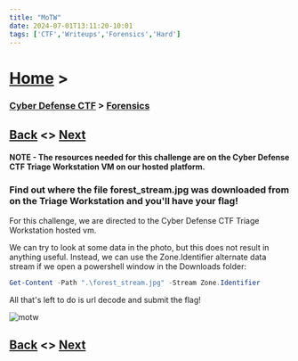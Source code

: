 ```yaml
---
title: "MoTW"
date: 2024-07-01T13:11:20-10:01
tags: ['CTF','Writeups','Forensics','Hard']
---
```



# [Home](https://jjolley91.github.io/blog/) >

###  [Cyber Defense CTF](https://jjolley91.github.io/blog/level_effect_cyber_defense_ctf_2024/) >  [Forensics](https://jjolley91.github.io/blog/level_effect_cyber_defense_ctf_2024/Forensics/)

## [Back](https://jjolley91.github.io/blog/level_effect_cyber_defense_ctf_2024/Forensics/haystack)  <> [Next](https://jjolley91.github.io/blog/level_effect_cyber_defense_ctf_2024/Forensics/puzzle_pieces)

#### NOTE - The resources needed for this challenge are on the Cyber Defense CTF Triage Workstation VM on our hosted platform.

### Find out where the file forest_stream.jpg was downloaded from on the Triage Workstation and you'll have your flag!

For this challenge, we are directed to the Cyber Defense CTF Triage Workstation hosted vm.

We can try to look at some data in the photo, but this does not result in anything useful. Instead, we can use the Zone.Identifier alternate data stream if we open a powershell window in the Downloads folder:

```powershell
Get-Content -Path ".\forest_stream.jpg" -Stream Zone.Identifier
````
All that's left to do is url decode and submit the flag!

![motw](https://github.com/jjolley91/blog/tree/main/static/le_ctf_24/motw.png?raw=true)


## [Back](https://jjolley91.github.io/blog/level_effect_cyber_defense_ctf_2024/Forensics/haystack)  <> [Next](https://jjolley91.github.io/blog/level_effect_cyber_defense_ctf_2024/Forensics/puzzle_pieces) 